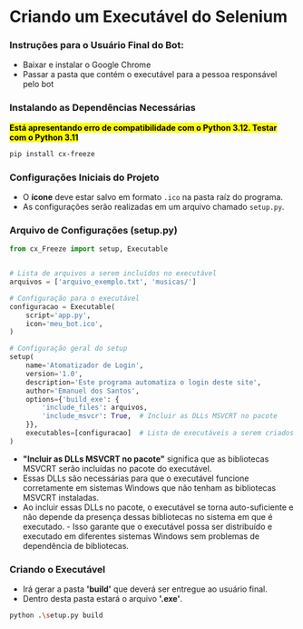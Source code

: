 # Criando um Executável do Selenium


### Instruções para o Usuário Final do Bot:

- Baixar e instalar o Google Chrome
- Passar a pasta que contém o executável para a pessoa responsável pelo bot


### Instalando as Dependências Necessárias


<mark>**Está apresentando erro de compatibilidade com o Python 3.12. Testar com o Python 3.11**</mark>


```bash
pip install cx-freeze
```


### Configurações Iniciais do Projeto


- O **ícone** deve estar salvo em formato ``.ico`` na pasta raíz do programa.
- As configurações serão realizadas em um arquivo chamado ``setup.py``.


### Arquivo de Configurações (setup.py)


```python
from cx_Freeze import setup, Executable


# Lista de arquivos a serem incluídos no executável
arquivos = ['arquivo_exemplo.txt', 'musicas/']

# Configuração para o executável
configuracao = Executable(
    script='app.py',
    icon='meu_bot.ico',
)

# Configuração geral do setup
setup(
    name='Atomatizador de Login',
    version='1.0',
    description='Este programa automatiza o login deste site',
    author='Emanuel dos Santos',
    options={'build_exe': {
        'include_files': arquivos,
        'include_msvcr': True,  # Incluir as DLLs MSVCRT no pacote
    }},
    executables=[configuracao]  # Lista de executáveis a serem criados 
)
```


- **"Incluir as DLLs MSVCRT no pacote"** significa que as bibliotecas MSVCRT serão incluídas no pacote do executável. 
- Essas DLLs são necessárias para que o executável funcione corretamente em sistemas Windows que não tenham as bibliotecas MSVCRT instaladas. 
- Ao incluir essas DLLs no pacote, o executável se torna auto-suficiente e não depende da presença dessas bibliotecas no sistema em que é executado. - Isso garante que o executável possa ser distribuído e executado em diferentes sistemas Windows sem problemas de dependência de bibliotecas.


### Criando o Executável


- Irá gerar a pasta **'build'** que deverá ser entregue ao usuário final.
- Dentro desta pasta estará o arquivo **'.exe'**.
```bash
python .\setup.py build
```


